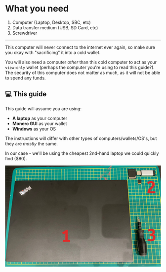 # What you need
1. Computer (Laptop, Desktop, SBC, etc)
2. Data transfer medium (USB, SD Card, etc)
3. Screwdriver

---

This computer will never connect to the internet ever again, so make sure you okay with "sacrificing" it into a cold wallet.

You will also need a computer _other_ than this cold computer to act as your `view-only` wallet (perhaps the computer you're using to read this guide?). The security of this computer does not matter as much, as it will not be able to spend any funds.

## 💻 This guide

This guide will assume you are using:
- **A laptop** as your computer
- **Monero GUI** as your wallet
- **Windows** as your OS

The instructions will differ with other types of computers/wallets/OS's, but they are _mostly_ the same.

In our case - we'll be using the cheapest 2nd-hand laptop we could quickly find ($80).

![image](../img/what_you_need.jpg)
